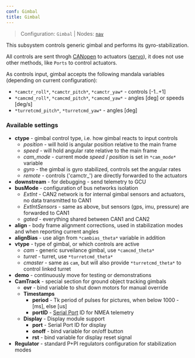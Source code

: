 ```yaml
---
conf: Gimbal
title: Gimbal
---
```


>Configuration: `Gimbal`
> | Nodes: [`nav`](../../hw/nodes/nav.md)

This subsystem controls generic gimbal and performs its gyro-stabilization.

All controls are sent throgh [CANopen](#canopen) to actuators ([servo](/hw/nodes/bldc.md)), it does not use other methods, like `Ports` to control actuators.

As controls input, gimbal accepts the following mandala variables (depending on current configuration):

- `*camctr_roll*`, `*camctr_pitch*`, `*camctr_yaw*` - controls [-1..+1]
- `*camcmd_roll*`, `*camcmd_pitch*`, `*camcmd_yaw*` - angles [deg] or speeds [deg/s]
- `*turretcmd_pitch*`, `*turretcmd_yaw*` - angles [deg]

### Available settings

- **ctype**             - gimbal control type, i.e. how gimbal reacts to input controls
    - *position*      - will hold is angular position relative to the main frame
    - *speed*         - will hold angular rate relative to the main frame
    - *cam_mode*      - current mode *speed* / *position* is set in `*cam_mode*` variable
    - *gyro*          - the gimbal is gyro stabilized, controls set the angular rates
    - *remote*        - controls ('camctr_') are directly forwarded to the actuators
- **downstream**        - for debugging - send telemetry to GCU
- **busMode**           - configuration of bus networks isolation
    - *ExtInt*        - CAN2 network is for internal gimbal sensors and actuators, no data transmitted to CAN1
    - *ExtIntSensors* - same as above, but sensors (gps, imu, pressure) are forwarded to CAN1
    - *gated*         - everything shared between CAN1 and CAN2
- **align**             - body frame alignment corrections, used in stabilization modes and when reporting current angles
- **alignBias**         - use align from `*cambias_theta*` variable in addition
- **vtype**             - type of gimbal, or which controls are active
    - *cam*           - generic surveilance gimbal, use `*camcmd_theta*`
    - *turret*        - turret, use `*turretcmd_theta*`
    - *cmaster*       - same as `cam`, but will also provide `*turretcmd_theta*` to control linked turret
- **demo**              - continuously move for testing or demonstrations
- **CamTrack**          - special section for ground object tracking gimbals
    - **ovr**         - bind variable to shut down motors for manual override
    - **Timestamps**
        - **period**      - Tk period of pulses for pictures, when below 1000 - [ms], else [us]
        - **portID**      - [Serial Port](#serial-ports) ID for NMEA telemetry
    - **Display**     - Display module support
        - **port**    - Serial Port ID for display
        - **onoff**   - bind variable for on/off button
        - **rst**     - bind variable for display reset signal
- **Regulator**         - standard P+PI regulators configuration for stabilization modes